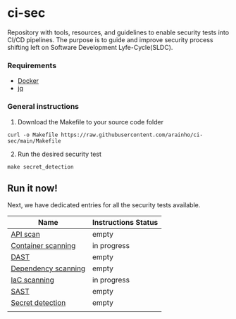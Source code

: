 # ci-sec
Repository with tools, resources, and guidelines to enable security tests into CI/CD pipelines. 
The purpose is to guide and improve security process shifting left on Software Development Lyfe-Cycle(SLDC).

### Requirements
- [Docker](https://docs.docker.com/engine/install/)
- [jq](https://stedolan.github.io/jq/download/)

### General instructions
1. Download the Makefile to your source code folder
```
curl -o Makefile https://raw.githubusercontent.com/arainho/ci-sec/main/Makefile
```
2. Run the desired security test 
```
make secret_detection
```

## Run it now!

Next, we have dedicated entries for all the security tests available.

| Name | Instructions Status |
| ---- | ------------------- |
| [API scan](api/scan.md) | empty |
| [Container scanning](container/scanning.md) | in progress |
| [DAST](dast/analysis.md) |  empty |
| [Dependency scanning](dependency/scanning.md) |  empty |
| [IaC scanning](iac/scanning.md) | in progress |
| [SAST](sast/analysis.md) |  empty |
| [Secret detection](secret/detection.md) |  empty |
| | |
